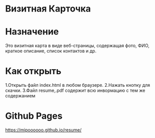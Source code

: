 # Визитная Карточка
# Назначение
Это визитная карта в виде веб-страницы, содержащая фото, ФИО, краткое описание, список контактов и др.
# Как открыть
1.Открыть файл index.html в любом браузере.
2.Нажать кнопку для скачки.
3.Файл resume,.pdf содержит всю инвормацию с тем же содержанием
# Github Pages
https://mipoooooo.github.io/resume/
